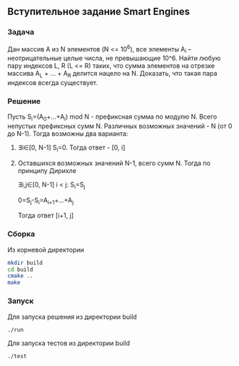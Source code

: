 ## Вступительное задание Smart Engines

### Задача
Дан массив A из N элементов (N <= 10<sup>6</sup>), все элементы A<sub>i</sub> – неотрицательные целые числа, не превышающие 10^6. Найти любую пару индексов L, R  (L <= R) таких, что сумма элементов на отрезке массива A<sub>L</sub> + … + A<sub>R</sub> делится нацело на N. Доказать, что такая пара индексов всегда существует.

### Решение
Пусть S<sub>i</sub>=(A<sub>0</sub>+...+A<sub>i</sub>) mod N - префиксная сумма по модулю N. Всего непустых префиксных сумм N. Различных возможных значений - N (от 0 до N-1). Тогда возможны два варианта:
1) &exist;i&in;[0, N-1] S<sub>i</sub>=0. Тогда ответ - [0, i]
2) Оставшихся возможных значений N-1, всего сумм N. Тогда по принципу Дирихле 

   &exist;i,j&in;[0, N-1] i < j: S<sub>i</sub>=S<sub>j</sub>
   
   0=S<sub>j</sub>-S<sub>i</sub>=A<sub>i+1</sub>+...+A<sub>j</sub>
   
   Тогда ответ [i+1, j]

### Сборка
Из корневой директории
```bash
mkdir build
cd build
cmake ..
make
```
### Запуск
Для запуска решения из директории build
```bash
./run
```
Для запуска тестов из директории build
```bash
./test
```